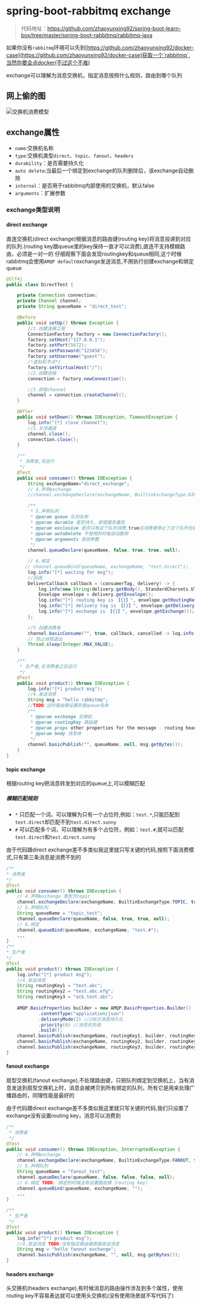 # spring-boot-rabbitmq  exchange

>代码地址：https://github.com/zhaoyunxing92/spring-boot-learn-box/tree/master/spring-boot-rabbitmq/rabbitmq-java

如果你没有`rabbitmq`环境可以先到[https://github.com/zhaoyunxing92/docker-case](https://github.com/zhaoyunxing92/docker-case)获取一个`rabbitmq`,当然你要会点docker(不过这个不难)

exchange可以理解为消息交换机，指定消息按照什么规则，路由到哪个队列

## 网上偷的图

![交换机消费模型](https://gitee.com/zhaoyunxing92/resource/raw/master/amqp/exchange.png)

## exchange属性
 
 * `name`:交换机名称
 * `type`:交换机类型`direct`、`topic`、`fanout`、`headers`
 * `durability`：是否需要持久化
 * `auto delete`:当最后一个绑定到exchange的队列删除后，该exchange自动删除
 * `internal`：是否用于rabbitmq内部使用的交换机，默认false
 * `arguments`：扩展参数

### exchange类型说明

#### direct exchange

直连交换机(direct exchange)根据消息的路由键(routing key)将消息投递到对应的队列.(routing key跟queue里的key保持一直才可以消费),直连不支持模糊路由，必须是一对一的
仔细观察下面会发现routingkey和queue相同,这个时候rabbitmq会使用`AMQP default`exchange发送消息,不用执行创建exchange和绑定queue

```java
@Slf4j
public class DirectTest {

    private Connection connection;
    private Channel channel;
    private String queueName = "direct_test";

    @Before
    public void setUp() throws Exception {
        //1.创建连接工程
        ConnectionFactory factory = new ConnectionFactory();
        factory.setHost("127.0.0.1");
        factory.setPort(5672);
        factory.setPassword("123456");
        factory.setUsername("guest");
        /*虚拟机节点*/
        factory.setVirtualHost("/");
        //2.创建连接
        connection = factory.newConnection();

        //3.获取channel
        channel = connection.createChannel();
    }

    @After
    public void setDown() throws IOException, TimeoutException {
        log.info("[*] close channel");
        //5.关闭通道
        channel.close();
        connection.close();
    }

    /**
     * 消费者,先运行
     */
    @Test
    public void consumer() throws IOException {
        String exchangeName="direct_exchange";
        // 4.声明exchange
        //channel.exchangeDeclare(exchangeName, BuiltinExchangeType.DIRECT, true);

        /**
         * 5.声明队列
         * @param queue 队列名称
         * @param durable 是否持久，即使服务重启
         * @param exclusive 是否只有这个队列消费,true后消费者停止了这个队列也就自动删除
         * @param autoDelete 不使用的时候自动删除
         * @param arguments 其他参数
         */
        channel.queueDeclare(queueName, false, true, true, null);

        // 6.绑定
       // channel.queueBind(queueName, exchangeName, "test.direct");
        log.info("[*] waiting for msg");
        //回调
        DeliverCallback callback = (consumerTag, delivery) -> {
            log.info(new String(delivery.getBody(), StandardCharsets.UTF_8));
            Envelope envelope = delivery.getEnvelope();
            log.info("[*] routing key is 【{}】", envelope.getRoutingKey());
            log.info("[*] delivery tag is 【{}】", envelope.getDeliveryTag());
            log.info("[*] exchange is 【{}】", envelope.getExchange());
        };

        //5.创建消费者
        channel.basicConsume("", true, callback, cancelled -> log.info("[*]callback when the consumer is cancelled。{}", cancelled));
        // 防止线程退出
        Thread.sleep(Integer.MAX_VALUE);
    }

    /**
     * 生产者,在消费者之后运行
     */
    @Test
    public void product() throws IOException {
        log.info("[*] product msg");
        //4.发送消息
        String msg = "hello rabbitmq";
        //TODO:这时路由键设置的是queue名称
        /**
         * @param exchange 交换机
         * @param routingKey 路由键
         * @param props other properties for the message - routing headers etc
         * @param body 消息体
         */
        channel.basicPublish("", queueName, null, msg.getBytes());
    }
}
```

#### topic exchange

根据routing key把消息转发到对应的queue上,可以模糊匹配

##### 模糊匹配规则

* `*` 只匹配一个词，可以理解为只有一个占位符,例如：`test.*`,只能匹配到`test.direct`却匹配不到`test.direct.sunny`
* `#` 可以匹配多个词，可以理解为有多个占位符，例如：`test.#`,就可以匹配`test.direct`和`test.direct.sunny`

由于代码跟direct exchange差不多类似我这里就只写关键的代码,按照下面消费模式,只有第三条消息是消费不到的

```java
/**
* 消费者
*/
@Test
public void consumer() throws IOException {
    // 4.声明exchange 类型为topic
    channel.exchangeDeclare(exchangeName, BuiltinExchangeType.TOPIC, true);
    // 5.声明队列
    String queueName = "topic_test";
    channel.queueDeclare(queueName, false, true, true, null);
    // 6.绑定
    channel.queueBind(queueName, exchangeName, "test.#");
    ...
}
/**
* 生产者
*/
@Test
public void product() throws IOException {
    log.info("[*] product msg");
    //4.发送消息
    String routingKey1 = "test.abc";
    String routingKey2 = "test.abc.efg";
    String routingKey3 = "acb.test.abc";
    
    AMQP.BasicProperties builder = new AMQP.BasicProperties.Builder()
            .contentType("application/json")
            .deliveryMode(2) //2标示消息持久化
            .priority(0) //消息优先级
            .build();
    channel.basicPublish(exchangeName, routingKey1, builder, routingKey1.getBytes());
    channel.basicPublish(exchangeName, routingKey2, builder, routingKey2.getBytes());
    channel.basicPublish(exchangeName, routingKey3, builder, routingKey3.getBytes());
}
```

#### fanout exchange

扇型交换机(fanout exchange),不处理路由键，只把队列绑定到交换机上，当有消息发送到扇型交换机上时，消息会被拷贝到所有绑定的队列，所有它是用来处理广播路由的，同理性能是最好的

由于代码跟direct exchange差不多类似我这里就只写关键的代码,我们只设置了exchange没有设置routing key，消息可以消费到

```java
/**
 * 消费者
 */
@Test
public void consumer() throws IOException, InterruptedException {
    // 4.声明exchange
    channel.exchangeDeclare(exchangeName, BuiltinExchangeType.FANOUT, true);
    // 5.声明队列
    String queueName = "fanout_test";
    channel.queueDeclare(queueName, false, false, false, null);
    // 6.绑定 TODO: 绑定的时候没有设置路由键（routing key）
    channel.queueBind(queueName, exchangeName, "");
    ...
}

/**
 * 生产者
 */
@Test
public void product() throws IOException {
    log.info("[*] product msg");
    //4.发送消息 TODO:没有指定路由键直接发送消息
    String msg = "hello fanout exchange";
    channel.basicPublish(exchangeName, "", null, msg.getBytes());
}
```

#### headers exchange

头交换机(headers exchange),有时候消息的路由操作涉及到多个属性，使用routing key不容易表达就可以使用头交换机(没有使用场景就不写代码了)
